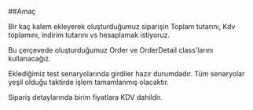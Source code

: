##Amaç

Bir kaç kalem ekleyerek oluşturduğumuz siparişin Toplam tutarını, Kdv toplamını, indirim tutarını vs hesaplamak istiyoruz.

Bu çerçevede oluşturduğumuz Order ve OrderDetail class'larını kullanacağız. 

Eklediğimiz test senaryolarında girdiler hazır durumdadır. Tüm senaryolar yeşil olduğu taktirde işlem tamamlanmış olacaktır.

Sipariş detaylarında birim fiyatlara KDV dahildir.